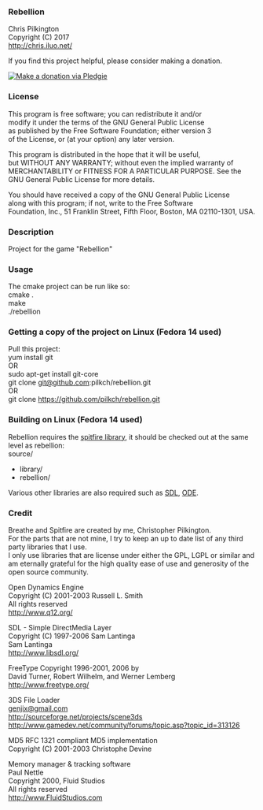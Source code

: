 ### Rebellion  
Chris Pilkington  
Copyright (C) 2017  
<http://chris.iluo.net/> 

If you find this project helpful, please consider making a donation. 

[<img alt="Make a donation via Pledgie" src="http://www.pledgie.com/campaigns/17973.png?skin_name=chrome" border="0" />][1]  

### License

This program is free software; you can redistribute it and/or  
modify it under the terms of the GNU General Public License  
as published by the Free Software Foundation; either version 3  
of the License, or (at your option) any later version. 

This program is distributed in the hope that it will be useful,  
but WITHOUT ANY WARRANTY; without even the implied warranty of  
MERCHANTABILITY or FITNESS FOR A PARTICULAR PURPOSE.  See the  
GNU General Public License for more details. 

You should have received a copy of the GNU General Public License  
along with this program; if not, write to the Free Software  
Foundation, Inc., 51 Franklin Street, Fifth Floor, Boston, MA  02110-1301, USA.  

### Description  

Project for the game "Rebellion"  

### Usage

The cmake project can be run like so:  
cmake .  
make  
./rebellion  

### Getting a copy of the project on Linux (Fedora 14 used)

Pull this project:  
yum install git  
OR  
sudo apt-get install git-core  
git clone git@github.com:pilkch/rebellion.git  
OR  
git clone https://github.com/pilkch/rebellion.git  

### Building on Linux (Fedora 14 used)

Rebellion requires the [spitfire library][2], it should be checked out at the same level as rebellion:  
source/  
- library/  
- rebellion/  

Various other libraries are also required such as [SDL][3], [ODE][4].

### Credit

Breathe and Spitfire are created by me, Christopher Pilkington.   
For the parts that are not mine, I try to keep an up to date list of any third party libraries that I use.   
I only use libraries that are license under either the GPL, LGPL or similar and am eternally grateful for the high quality ease of use and generosity of the open source community.  

Open Dynamics Engine  
Copyright (C) 2001-2003 Russell L. Smith  
All rights reserved  
<http://www.q12.org/>  

SDL - Simple DirectMedia Layer  
Copyright (C) 1997-2006 Sam Lantinga  
Sam Lantinga  
<http://www.libsdl.org/>  

FreeType Copyright 1996-2001, 2006 by  
David Turner, Robert Wilhelm, and Werner Lemberg  
<http://www.freetype.org/> 

3DS File Loader  
genjix@gmail.com  
<http://sourceforge.net/projects/scene3ds>  
<http://www.gamedev.net/community/forums/topic.asp?topic_id=313126> 

MD5 RFC 1321 compliant MD5 implementation  
Copyright (C) 2001-2003 Christophe Devine 

Memory manager & tracking software  
Paul Nettle  
Copyright 2000, Fluid Studios  
All rights reserved  
<http://www.FluidStudios.com>

 [1]: http://www.pledgie.com/campaigns/17973
 [2]: https://github.com/pilkch/library/
 [3]: http://www.libsdl.org/
 [4]: http://www.q12.org/
